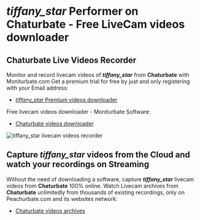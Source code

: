 # _tiffany_star_ Performer on Chaturbate - Free LiveCam videos downloader

## Chaturbate Live Videos Recorder

Monitor and record livecam videos of **_tiffany_star_** from **Chaturbate** with Moniturbate.com
Get a premium trial for free by just and only registering with your Email address:
* [_tiffany_star_ Premium videos downloader](https://moniturbate.com/request-demo-licence-key.html)

Free livecam videos downloader - Moniturbate Software:
* [Chaturbate videos downloader](https://moniturbate.com/moniturbate-download-software.html)

![_tiffany_star_ livecam videos recorder](https://peachurnet.com/templates/moniturbate-software.png)


## Capture _tiffany_star_ videos from the Cloud and watch your recordings on Streaming

Without the need of downloading a software, capture **_tiffany_star_** livecam videos from **Chaturbate** 100% online.
Watch Livecam archives from **Chaturbate** unlimitedly from thousands of existing recordings, only on Peachurbate.com and its websites network:
* [Chaturbate videos archives](https://peachurnet.com/)